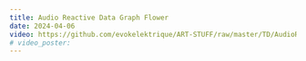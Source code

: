 ```yaml
---
title: Audio Reactive Data Graph Flower
date: 2024-04-06
video: https://github.com/evokelektrique/ART-STUFF/raw/master/TD/AudioReactiveDataGraphFlower/Exports/Compressed/Export.0.mp4
# video_poster: 
---
```

